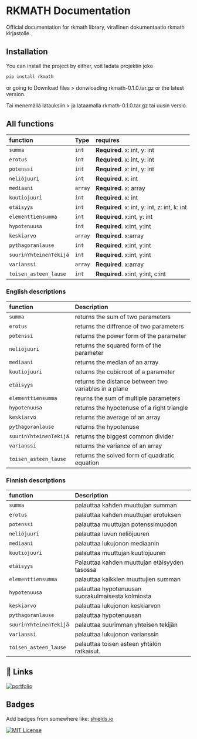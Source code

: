 # RKMATH Documentation


Official documentation for rkmath library, virallinen dokumentaatio rkmath kirjastolle.

## Installation

You can install the project by either, voit ladata projektin joko

```bash
pip install rkmath
```

or going to Download files > donwloading rkmath-0.1.0.tar.gz or the latest version. 

Tai menemällä latauksiin > ja lataamalla rkmath-0.1.0.tar.gz tai uusin versio.

## All functions

| function | Type     | requires                |
| :-------- | :------- | :------------------------- |
| `summa` | `int` | **Required**. x: int, y: int |
| `erotus` | `int` | **Required**. x: int, y: int |
| `potenssi` | `int` | **Required**. x: int, y: int |
| `neliöjuuri` | `int` | **Required**. x: int |
| `mediaani` | `array` | **Required**. x: array |
| `kuutiojuuri` | `int` | **Required**. x: int |
| `etäisyys` | `int` | **Required**. x: int, y: int, z: int, k: int |
| `elementtiensumma` | `int` | **Required**. x:int, y: int|
| `hypotenuusa` | `int` | **Required**. x:int, y:int |
| `keskiarvo` | `array` | **Required**. x:array |
| `pythagoranlause` | `int` | **Required**. x:int, y:int|
| `suurinYhteinenTekijä` | `int` | **Required**. x:int, y:int |
| `varianssi` | `array` | **Required**. x:array |
| `toisen_asteen_lause` | `int` | **Required**. x:int, y:int, c:int |



### English descriptions

| function | Description                       |
| :-------- | :-------------------------------- |
| `summa`      | returns the sum of two parameters |
| `erotus`  | returns the diffrence of two parameters |
| `potenssi` | returns the power form of the parameter |
| `neliöjuuri`| returns the squared form of the parameter |
| `mediaani`  | returns the median of an array |
| `kuutiojuuri` | returns the cubicroot of a parameter|
| `etäisyys`  | returns the distance between two variables in a plane|
| `elementtiensumma` | reurns the sum of multiple parameters|
| `hypotenuusa`| returns the hypotenuse of a right triangle  |
| `keskiarvo` | returns the average of an array |
| `pythagoranlause` | returns the hypotenuse|
| `suurinYhteinenTekijä` | returns the biggest common divider |
| `varianssi`  | returns the variance of an array |
| `toisen_asteen_lause`  | returns the solved form of quadratic equation |

### Finnish descriptions

| function | Description                       |
| :-------- | :-------------------------------- |
| `summa`      | palauttaa kahden muuttujan summan |
| `erotus`  | palauttaa kahden muuttujan erotuksen |
| `potenssi` | palauttaa muuttujan potenssimuodon |
| `neliöjuuri`| palauttaa luvun neliöjuuren |
| `mediaani`  | palauttaa lukujonon mediaanin |
| `kuutiojuuri` | palauttaa muuttujan kuutiojuuren|
| `etäisyys`  | Palauttaa kahden muuttujan etäisyyden tasossa|
| `elementtiensumma` | palauttaa kaikkien muuttujien summan|
| `hypotenuusa`| palauttaa hypotenuusan suorakulmaisesta kolmiosta  |
| `keskiarvo` | palauttaa lukujonon keskiarvon |
| `pythagoranlause` | palauttaa hypotenuusan|
| `suurinYhteinenTekijä` | palauttaa suurimman yhteisen tekijän |
| `varianssi`  | palauttaa lukujonon varianssin |
| `toisen_asteen_lause`  | palauttaa toisen asteen yhtälön ratkaisut. |





## 🔗 Links
[![portfolio](https://img.shields.io/badge/my_portfolio-000?style=for-the-badge&logo=ko-fi&logoColor=white)](https://swifterhtmler.github.io/Portfolio/)

## Badges

Add badges from somewhere like: [shields.io](https://shields.io/)

[![MIT License](https://img.shields.io/badge/License-MIT-green.svg)](https://github.com/Swifterhtmler/Latex-to-Ascii-converter-extension/tree/main?tab=MIT-1-ov-file#)


